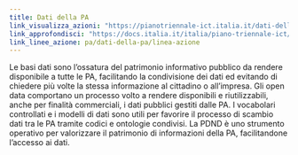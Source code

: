 ```yaml
---
title: Dati della PA
link_visualizza_azioni: "https://pianotriennale-ict.italia.it/dati-della-pa/"
link_approfondisci: "https://docs.italia.it/italia/piano-triennale-ict/pianotriennale-ict-doc/it/2019-2021/05_dati-della-pubblica-amministrazione.html"
link_linee_azione: pa/dati-della-pa/linea-azione
---
```


Le basi dati sono l’ossatura del patrimonio informativo pubblico da rendere
disponibile a tutte le PA, facilitando la condivisione dei dati ed evitando di
chiedere più volte la stessa informazione al cittadino o all’impresa.
Gli open data comportano un processo volto a rendere disponibili e
riutilizzabili, anche per finalità commerciali, i dati pubblici gestiti dalle
PA. I vocabolari controllati e i modelli di dati sono utili per favorire il
processo di scambio dati tra le PA tramite codici e ontologie condivisi. La PDND
è uno strumento operativo per valorizzare il patrimonio di informazioni della
PA, facilitandone l’accesso ai dati.
